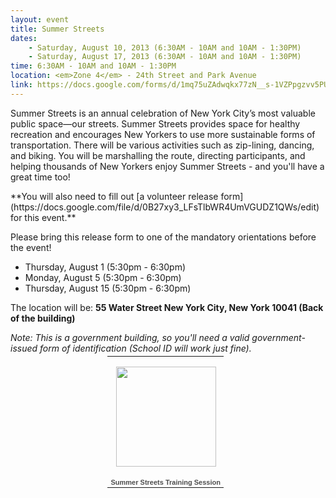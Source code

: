 ```yaml
---
layout: event
title: Summer Streets
dates:
    - Saturday, August 10, 2013 (6:30AM - 10AM and 10AM - 1:30PM)
    - Saturday, August 17, 2013 (6:30AM - 10AM and 10AM - 1:30PM)
time: 6:30AM - 10AM and 10AM - 1:30PM
location: <em>Zone 4</em> - 24th Street and Park Avenue
link: https://docs.google.com/forms/d/1mq75uZAdwqkx77zN__s-1VZPpgzvv5PUBiVxREr5tpw
---
```

Summer Streets is an annual celebration of New York City’s most valuable public space—our streets. Summer Streets provides space for healthy recreation and encourages New Yorkers to use more sustainable forms of transportation. There will be various activities such as zip-lining, dancing, and biking. You will be marshalling the route, directing participants, and helping thousands of New Yorkers enjoy Summer Streets - and you'll have a great time too!

<!-- more -->

<div class="row">
<div markdown="1" class="span8">
**You will also need to fill out [a volunteer release form](https://docs.google.com/file/d/0B27xy3_LFsTlbWR4UmVGUDZ1QWs/edit) for this event.**

Please bring this release form to one of the mandatory orientations before the event!

- Thursday, August 1 (5:30pm - 6:30pm)
- Monday, August 5 (5:30pm - 6:30pm)
- Thursday, August 15 (5:30pm - 6:30pm)

The location will be: **55 Water Street New York City, New York 10041 (Back of the building)**

*Note: This is a government building, so you'll need a valid government-issued form of identification (School ID will work just fine).*
</div>
<div class="span4">
<table style="margin:-10px auto 0;width:194px;"><tr><td align="center" style="height:194px;background:url(https://picasaweb.google.com/s/c/transparent_album_background.gif) no-repeat left"><a href="https://picasaweb.google.com/103093992486590384110/SummerStreetsTrainingSession02?authuser=0&amp;authkey=Gv1sRgCMKdnIHX7u6mVQ&amp;feat=embedwebsite"><img src="https://lh5.googleusercontent.com/-Ll1WzHyrslA/Ufscik5gZvE/AAAAAAAAADs/L9TARA2LDdo/s160-c/SummerStreetsTrainingSession02.jpg" width="160" height="160" style="margin:1px 0 0 2px;"></a></td></tr><tr><td style="text-align:center;font-family:arial,sans-serif;font-size:11px"><a href="https://picasaweb.google.com/103093992486590384110/SummerStreetsTrainingSession02?authuser=0&amp;authkey=Gv1sRgCMKdnIHX7u6mVQ&amp;feat=embedwebsite" style="color:#4D4D4D;font-weight:bold;text-decoration:none;">Summer Streets Training Session</a></td></tr></table>
</div>
</div>
